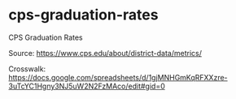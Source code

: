 # cps-graduation-rates
CPS Graduation Rates


Source: https://www.cps.edu/about/district-data/metrics/

Crosswalk: https://docs.google.com/spreadsheets/d/1gjMNHGmKqRFXXzre-3uTcYC1Hgny3NJ5uW2N2FzMAco/edit#gid=0

